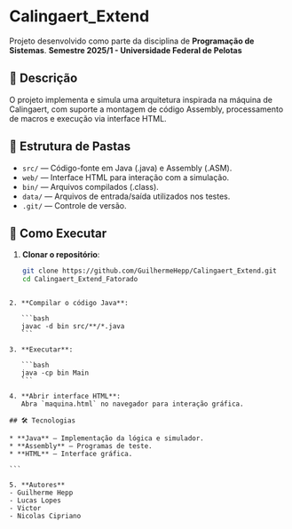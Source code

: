 # Calingaert_Extend

Projeto desenvolvido como parte da disciplina de **Programação de Sistemas**.
**Semestre 2025/1 - Universidade Federal de Pelotas**

## 📌 Descrição
O projeto implementa e simula uma arquitetura inspirada na máquina de Calingaert, com suporte a montagem de código Assembly, processamento de macros e execução via interface HTML.

## 📂 Estrutura de Pastas
- `src/` — Código-fonte em Java (.java) e Assembly (.ASM).
- `web/` — Interface HTML para interação com a simulação.
- `bin/` — Arquivos compilados (.class).
- `data/` — Arquivos de entrada/saída utilizados nos testes.
- `.git/` — Controle de versão.

## 🚀 Como Executar
1. **Clonar o repositório**:
   ```bash
   git clone https://github.com/GuilhermeHepp/Calingaert_Extend.git
   cd Calingaert_Extend_Fatorado
````

2. **Compilar o código Java**:

   ```bash
   javac -d bin src/**/*.java
   ```

3. **Executar**:

   ```bash
   java -cp bin Main
   ```

4. **Abrir interface HTML**:
   Abra `maquina.html` no navegador para interação gráfica.

## 🛠 Tecnologias

* **Java** — Implementação da lógica e simulador.
* **Assembly** — Programas de teste.
* **HTML** — Interface gráfica.

```

5. **Autores**
- Guilherme Hepp
- Lucas Lopes
- Victor
- Nicolas Cipriano
